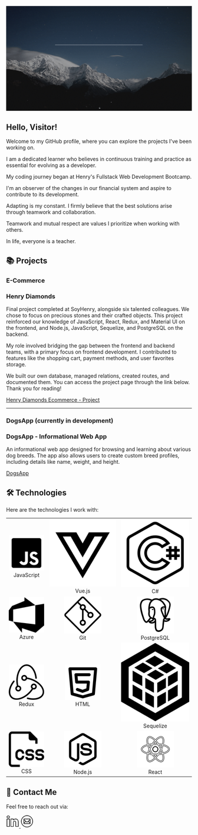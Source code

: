 <a>
<img src="./assets/holaMundoSeba.gif" alt="Greetings GIF"> 
</a>

<h2>Hello, Visitor!</h2>

<p>Welcome to my GitHub profile, where you can explore the projects I've been working on.</p>

<p>I am a dedicated learner who believes in continuous training and practice as essential for evolving as a developer.</p>

<p>My coding journey began at Henry's Fullstack Web Development Bootcamp.</p>

<p>I'm an observer of the changes in our financial system and aspire to contribute to its development.</p>

<p>Adapting is my constant. I firmly believe that the best solutions arise through teamwork and collaboration.</p>

<p>Teamwork and mutual respect are values I prioritize when working with others.</p>

<p>In life, everyone is a teacher.</p>

## **📚 Projects**

### E-Commerce

<h3>Henry Diamonds</h3>
<p>
Final project completed at SoyHenry, alongside six talented colleagues. We chose to focus on precious stones and their crafted objects. This project reinforced our knowledge of JavaScript, React, Redux, and Material UI on the frontend, and Node.js, JavaScript, Sequelize, and PostgreSQL on the backend.
</p>

<p>My role involved bridging the gap between the frontend and backend teams, with a primary focus on frontend development. I contributed to features like the shopping cart, payment methods, and user favorites storage.</p>

<p>We built our own database, managed relations, created routes, and documented them. You can access the project page through the link below. Thank you for reading!</p>

<a href="https://frontend-pf-g1.vercel.app/">Henry Diamonds Ecommerce - Project</a>
</p>

---

### DogsApp (currently in development)

<p>
<h3>DogsApp - Informational Web App</h3>
<p>An informational web app designed for browsing and learning about various dog breeds. The app also allows users to create custom breed profiles, including details like name, weight, and height.</p>
</p>

<a href="https://github.com/lordW1lly/Dogs-PI">DogsApp</a>

## **🛠 Technologies**

<p>
Here are the technologies I work with:
</p>

<table align="center" width=100%>
  <tr>
    <td align="center">
      <img src="./icons/icons8-javascript-100.png" alt="JavaScript"><br>
      JavaScript
    </td>
    <td align="center">
      <img src="./icons/icons8-vuejs.svg" alt="Vue.js"><br>
      Vue.js
    </td>
    <td align="center">
      <img src="./icons/CsharpIcon.svg" alt="C#"><br>
      C#
    </td>
  </tr>
  <tr>
    <td align="center">
      <img src="./icons/AzureIcon.png" alt="Azure"><br>
      Azure
    </td>
    <td align="center">
      <img src="./icons/icons8-git-100.png" alt="Git"><br>
      Git
    </td>
    <td align="center">
      <img src="./icons/icons8-postgresql-100.png" alt="PostgreSQL"><br>
      PostgreSQL
    </td>
  </tr>
  <tr>
    <td align="center">
      <img src="./icons/redux.png" alt="Redux"><br>
      Redux
    </td>
    <td align="center">
      <img src="./icons/html5.png" alt="HTML"><br>
      HTML
    </td>
    <td align="center">
      <img src="./icons/sequelize.svg" alt="Sequelize"><br>
      Sequelize
    </td>
  </tr>
  <tr>
    <td align="center">
      <img src="./icons/css.png" alt="CSS"><br>
      CSS
    </td>
    <td align="center">
      <img src="./icons/icons8-nodejs-100.png" alt="Node.js"><br>
      Node.js
    </td>
    <td align="center">
      <img src="./icons/icons8-react-100.png" alt="React"><br>
      React
    </td>
  </tr>
</table>




## **📎 Contact Me**

<p>
Feel free to reach out via:
</p>

<a href="https://www.linkedin.com/in/sebaengelstajn/" target="_blank">
<img src="./icons/icons8-linkedin-100.png" alt="LinkedIn" width="7%" />
</a>  

<a href="mailto:sebastianengelstajn@gmail.com" target="_blank">
<img src="./icons/icons8-sobre-circulado-100.png" alt="Email" width="7%" />
</a>